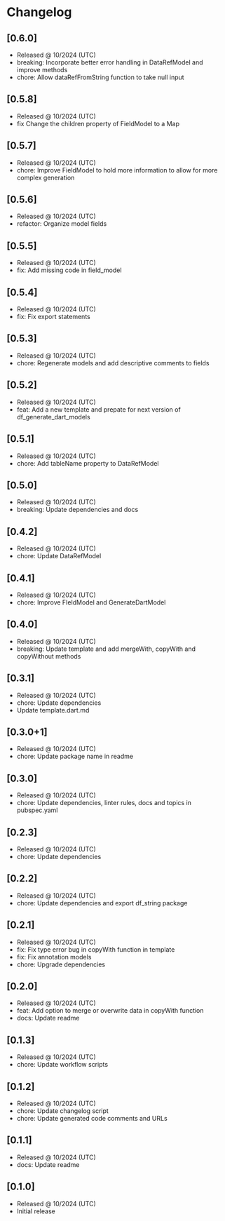 # Changelog

## [0.6.0]

- Released @ 10/2024 (UTC)
- breaking: Incorporate better error handling in DataRefModel and improve methods
- chore: Allow dataRefFromString function to take null input

## [0.5.8]

- Released @ 10/2024 (UTC)
- fix Change the children property of FieldModel to a Map

## [0.5.7]

- Released @ 10/2024 (UTC)
- chore: Improve FieldModel to hold more information to allow for more complex generation

## [0.5.6]

- Released @ 10/2024 (UTC)
- refactor: Organize model fields

## [0.5.5]

- Released @ 10/2024 (UTC)
- fix: Add missing code in field_model

## [0.5.4]

- Released @ 10/2024 (UTC)
- fix: Fix export statements

## [0.5.3]

- Released @ 10/2024 (UTC)
- chore: Regenerate models and add descriptive comments to fields

## [0.5.2]

- Released @ 10/2024 (UTC)
- feat: Add a new template and prepate for next version of df_generate_dart_models

## [0.5.1]

- Released @ 10/2024 (UTC)
- chore: Add tableName property to DataRefModel

## [0.5.0]

- Released @ 10/2024 (UTC)
- breaking: Update dependencies and docs

## [0.4.2]

- Released @ 10/2024 (UTC)
- chore: Update DataRefModel

## [0.4.1]

- Released @ 10/2024 (UTC)
- chore: Improve FIeldModel and GenerateDartModel

## [0.4.0]

- Released @ 10/2024 (UTC)
- breaking: Update template and add mergeWith, copyWith and copyWithout methods

## [0.3.1]

- Released @ 10/2024 (UTC)
- chore: Update dependencies
- Update template.dart.md

## [0.3.0+1]

- Released @ 10/2024 (UTC)
- chore: Update package name in readme

## [0.3.0]

- Released @ 10/2024 (UTC)
- chore: Update dependencies, linter rules, docs and topics in pubspec.yaml

## [0.2.3]

- Released @ 10/2024 (UTC)
- chore: Update dependencies

## [0.2.2]

- Released @ 10/2024 (UTC)
- chore: Update dependencies and export df_string package

## [0.2.1]

- Released @ 10/2024 (UTC)
- fix: Fix type error bug in copyWith function in template
- fix: Fix annotation models
- chore: Upgrade dependencies

## [0.2.0]

- Released @ 10/2024 (UTC)
- feat: Add option to merge or overwrite data in copyWith function
- docs: Update readme

## [0.1.3]

- Released @ 10/2024 (UTC)
- chore: Update workflow scripts

## [0.1.2]

- Released @ 10/2024 (UTC)
- chore: Update changelog script
- chore: Update generated code comments and URLs

## [0.1.1]

- Released @ 10/2024 (UTC)
- docs: Update readme

## [0.1.0]

- Released @ 10/2024 (UTC)
- Initial release
